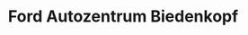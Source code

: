 ---
title: "Ford Autozentrum Biedenkopf"
url: /giessen/ford-autozentrum-biedenkopf/
shop: Autohaus
---